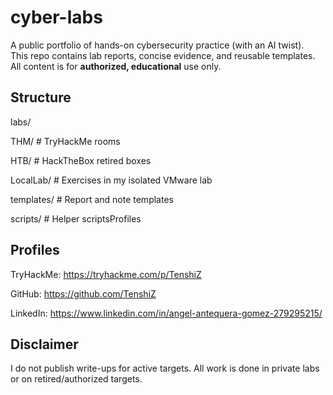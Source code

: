 # cyber-labs

A public portfolio of hands-on cybersecurity practice (with an AI twist).  
This repo contains lab reports, concise evidence, and reusable templates.  
All content is for **authorized, educational** use only.

## Structure

labs/

THM/ # TryHackMe rooms

HTB/ # HackTheBox retired boxes

LocalLab/ # Exercises in my isolated VMware lab

templates/ # Report and note templates

scripts/ # Helper scriptsProfiles

## Profiles

TryHackMe: https://tryhackme.com/p/TenshiZ

GitHub:    https://github.com/TenshiZ

LinkedIn:  https://www.linkedin.com/in/angel-antequera-gomez-279295215/

## Disclaimer

I do not publish write-ups for active targets.
All work is done in private labs or on retired/authorized targets.
